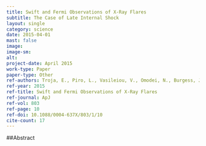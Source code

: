```yaml
---
title: Swift and Fermi Observations of X-Ray Flares 
subtitle: The Case of Late Internal Shock
layout: single
category: science
date: 2015-04-01
mast: false
image: 
image-sm: 
alt: 
project-date: April 2015
work-type: Paper
paper-type: Other
ref-authors: Troja, E., Piro, L., Vasileiou, V., Omodei, N., Burgess, J.M., et al.
ref-year: 2015
ref-title: Swift and Fermi Observations of X-Ray Flares
ref-journal: ApJ
ref-vol: 803
ref-page: 10
ref-doi: 10.1088/0004-637X/803/1/10
cite-count: 17
---
```



##Abstract
